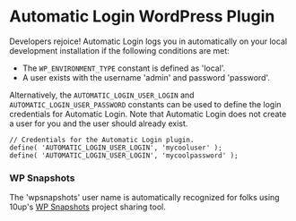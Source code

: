 # Automatic Login WordPress Plugin

Developers rejoice! Automatic Login logs you in automatically on your local development installation if the following conditions are met:

- The `WP_ENVIRONMENT_TYPE` constant is defined as 'local'.
- A user exists with the username 'admin' and password 'password'.

Alternatively, the `AUTOMATIC_LOGIN_USER_LOGIN` and `AUTOMATIC_LOGIN_USER_PASSWORD` constants can be used to define the login credentials for Automatic Login. Note that Automatic Login does not create a user for you and the user should already exist.

```
// Credentials for the Automatic Login plugin.
define( 'AUTOMATIC_LOGIN_USER_LOGIN', 'mycooluser' );
define( 'AUTOMATIC_LOGIN_USER_LOGIN', 'mycoolpassword' );
```

### WP Snapshots

The 'wpsnapshots' user name is automatically recognized for folks using 10up's [WP Snapshots](https://github.com/10up/wpsnapshots) project sharing tool.
